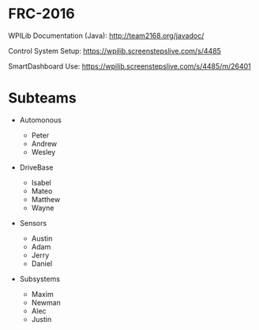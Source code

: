 # FRC-2016

WPILib Documentation (Java): http://team2168.org/javadoc/

Control System Setup: https://wpilib.screenstepslive.com/s/4485

SmartDashboard Use: https://wpilib.screenstepslive.com/s/4485/m/26401

# Subteams

- Automonous
  + Peter
  + Andrew
  + Wesley
  
- DriveBase
  + Isabel
  + Mateo
  + Matthew
  + Wayne
  
- Sensors
  + Austin
  + Adam
  + Jerry
  + Daniel
  
- Subsystems
  + Maxim
  + Newman
  + Alec
  + Justin
